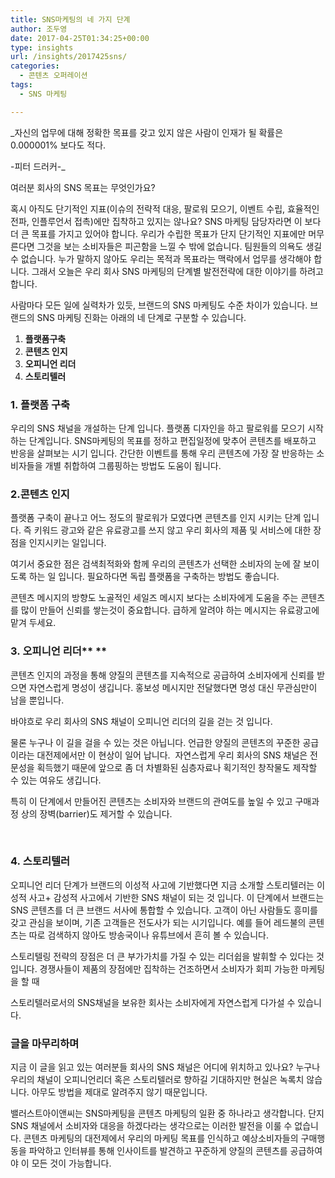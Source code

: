 ```yaml
---
title: SNS마케팅의 네 가지 단계
author: 조두영
date: 2017-04-25T01:34:25+00:00
type: insights
url: /insights/2017425sns/
categories:
  - 콘텐츠 오퍼레이션
tags:
  - SNS 마케팅

---
```

_자신의 업무에 대해 정확한 목표를 갖고 있지 않은 사람이 인재가 될 확률은 0.000001% 보다도 적다.
  
-피터 드러커-_

여러분 회사의 SNS 목표는 무엇인가요?

혹시 아직도 단기적인 지표(이슈의 전략적 대응, 팔로워 모으기, 이벤트 수립, 효율적인 전파, 인플루언서 접촉)에만 집착하고 있지는 않나요? SNS 마케팅 담당자라면 이 보다 더 큰 목표를 가지고 있어야 합니다. 우리가 수립한 목표가 단지 단기적인 지표에만 머무른다면 그것을 보는 소비자들은 피곤함을 느낄 수 밖에 없습니다. 팀원들의 의욕도 생길 수 없습니다. 누가 말하지 않아도 우리는 목적과 목표라는 맥락에서 업무를 생각해야 합니다. 그래서 오늘은 우리 회사 SNS 마케팅의 단계별 발전전략에 대한 이야기를 하려고 합니다.

사람마다 모든 일에 실력차가 있듯, 브랜드의 SNS 마케팅도 수준 차이가 있습니다. 브랜드의 SNS 마케팅 진화는 아래의 네 단계로 구분할 수 있습니다.

  1. **플랫폼구축**
  2. **콘텐츠 인지**
  3. **오피니언 리더**
  4. **스토리텔러**

### 1. 플랫폼 구축

우리의 SNS 채널을 개설하는 단계 입니다. 플랫폼 디자인을 하고 팔로워를 모으기 시작하는 단계입니다. SNS마케팅의 목표를 정하고 편집일정에 맞추어 콘텐츠를 배포하고 반응을 살펴보는 시기 입니다. 간단한 이벤트를 통해 우리 콘텐츠에 가장 잘 반응하는 소비자들을 개별 취합하여 그룹핑하는 방법도 도움이 됩니다.

### 2.콘텐츠 인지

플랫폼 구축이 끝나고 어느 정도의 팔로워가 모였다면 콘텐츠를 인지 시키는 단계 입니다. 즉 키워드 광고와 같은 유료광고를 쓰지 않고 우리 회사의 제품 및 서비스에 대한 장점을 인지시키는 일입니다.

여기서 중요한 점은 검색최적화와 함께 우리의 콘텐츠가 선택한 소비자의 눈에 잘 보이도록 하는 일 입니다. 필요하다면 독립 플랫폼을 구축하는 방법도 좋습니다.

콘텐츠 메시지의 방향도 노골적인 세일즈 메시지 보다는 소비자에게 도움을 주는 콘텐츠를 많이 만들어 신뢰를 쌓는것이 중요합니다. 급하게 알려야 하는 메시지는 유료광고에 맡겨 두세요.

### 3. 오피니언 리더** **

콘텐츠 인지의 과정을 통해 양질의 콘텐츠를 지속적으로 공급하여 소비자에게 신뢰를 받으면 자연스럽게 명성이 생깁니다. 홍보성 메시지만 전달했다면 명성 대신 무관심만이 남을 뿐입니다.

바야흐로 우리 회사의 SNS 채널이 오피니언 리더의 길을 걷는 것 입니다.

물론 누구나 이 길을 걸을 수 있는 것은 아닙니다. 언급한 양질의 콘텐츠의 꾸준한 공급이라는 대전제에서만 이 현상이 일어 납니다.  자연스럽게 우리 회사의 SNS 채널은 전문성을 획득했기 때문에 앞으로 좀 더 차별화된 심층자료나 획기적인 창작물도 제작할 수 있는 여유도 생깁니다.
  
특히 이 단계에서 만들어진 콘텐츠는 소비자와 브랜드의 관여도를 높일 수 있고 구매과정 상의 장벽(barrier)도 제거할 수 있습니다.

&nbsp;

### 4. 스토리텔러

오피니언 리더 단계가 브랜드의 이성적 사고에 기반했다면 지금 소개할 스토리텔러는 이성적 사고+ 감성적 사고에서 기반한 SNS 채널이 되는 것 입니다. 이 단계에서 브랜드는 SNS 콘텐츠를 더 큰 브랜드 서사에 통합할 수 있습니다. 고객이 아닌 사람들도 흥미를 갖고 관심을 보이며, 기존 고객들은 전도사가 되는 시기입니다. 예를 들어 레드불의 콘텐츠는 따로 검색하지 않아도 방송국이나 유튜브에서 흔히 볼 수 있습니다.
  
스토리텔링 전략의 장점은 더 큰 부가가치를 가질 수 있는 리더쉽을 발휘할 수 있다는 것 입니다. 경쟁사들이 제품의 장점에만 집착하는 건조하면서 소비자가 회피 가능한 마케팅을 할 때
  
스토리텔러로서의 SNS채널을 보유한 회사는 소비자에게 자연스럽게 다가설 수 있습니다.

### 글을 마무리하며

지금 이 글을 읽고 있는 여러분들 회사의 SNS 채널은 어디에 위치하고 있나요? 누구나 우리의 채널이 오피니언리더 혹은 스토리텔러로 향하길 기대하지만 현실은 녹록치 않습니다. 아무도 방법을 제대로 알려주지 않기 때문입니다.

밸러스트아이앤씨는 SNS마케팅을 콘텐츠 마케팅의 일환 중 하나라고 생각합니다. 단지 SNS 채널에서 소비자와 대응을 하겠다라는 생각으로는 이러한 발전을 이룰 수 없습니다. 콘텐츠 마케팅의 대전제에서 우리의 마케팅 목표를 인식하고 예상소비자들의 구매행동을 파악하고 인터뷰를 통해 인사이트를 발견하고 꾸준하게 양질의 콘텐츠를 공급하여야 이 모든 것이 가능합니다.